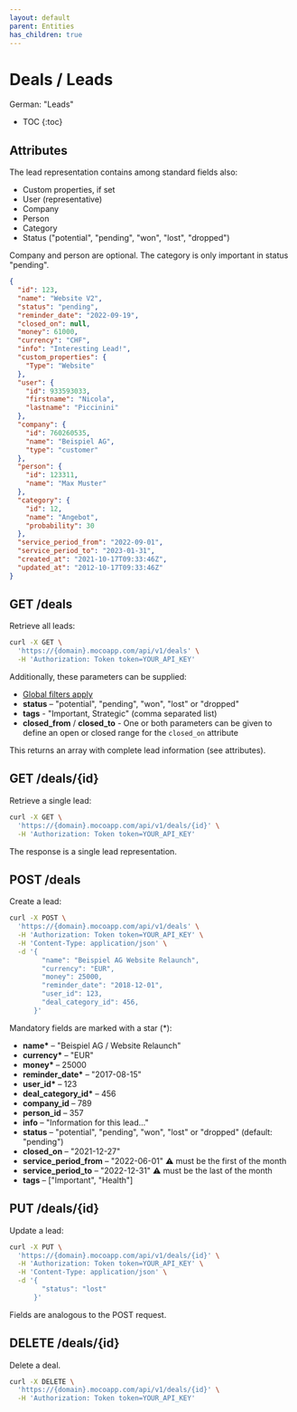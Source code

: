 ```yaml
---
layout: default
parent: Entities
has_children: true
---
```


# Deals / Leads

German: "Leads"

- TOC
{:toc}

## Attributes

The lead representation contains among standard fields also:

- Custom properties, if set
- User (representative)
- Company
- Person
- Category
- Status ("potential", "pending", "won", "lost", "dropped")

Company and person are optional. The category is only important in status "pending".

```json
{
  "id": 123,
  "name": "Website V2",
  "status": "pending",
  "reminder_date": "2022-09-19",
  "closed_on": null,
  "money": 61000,
  "currency": "CHF",
  "info": "Interesting Lead!",
  "custom_properties": {
    "Type": "Website"
  },
  "user": {
    "id": 933593033,
    "firstname": "Nicola",
    "lastname": "Piccinini"
  },
  "company": {
    "id": 760260535,
    "name": "Beispiel AG",
    "type": "customer"
  },
  "person": {
    "id": 123311,
    "name": "Max Muster"
  },
  "category": {
    "id": 12,
    "name": "Angebot",
    "probability": 30
  },
  "service_period_from": "2022-09-01",
  "service_period_to": "2023-01-31",
  "created_at": "2021-10-17T09:33:46Z",
  "updated_at": "2012-10-17T09:33:46Z"
}
```

## GET /deals

Retrieve all leads:

```bash
curl -X GET \
  'https://{domain}.mocoapp.com/api/v1/deals' \
  -H 'Authorization: Token token=YOUR_API_KEY'
```

Additionally, these parameters can be supplied:

- [Global filters apply](../entities#global-filters)
- **status** – "potential", "pending", "won", "lost" or "dropped"
- **tags** - "Important, Strategic" (comma separated list)
- **closed_from** / **closed_to** - One or both parameters can be given to define an open or closed range for the `closed_on` attribute

This returns an array with complete lead information (see attributes).

## GET /deals/{id}

Retrieve a single lead:

```bash
curl -X GET \
  'https://{domain}.mocoapp.com/api/v1/deals/{id}' \
  -H 'Authorization: Token token=YOUR_API_KEY'
```

The response is a single lead representation.

## POST /deals

Create a lead:

```bash
curl -X POST \
  'https://{domain}.mocoapp.com/api/v1/deals' \
  -H 'Authorization: Token token=YOUR_API_KEY' \
  -H 'Content-Type: application/json' \
  -d '{
        "name": "Beispiel AG Website Relaunch",
        "currency": "EUR",
        "money": 25000,
        "reminder_date": "2018-12-01",
        "user_id": 123,
        "deal_category_id": 456,
      }'
```

Mandatory fields are marked with a star (\*):

- **name\*** – "Beispiel AG / Website Relaunch"
- **currency\*** – "EUR"
- **money\*** – 25000
- **reminder_date\*** – "2017-08-15"
- **user_id\*** – 123
- **deal_category_id\*** – 456
- **company_id** – 789
- **person_id** – 357
- **info** – "Information for this lead..."
- **status** – "potential", "pending", "won", "lost" or "dropped" (default: "pending")
- **closed_on** – "2021-12-27"
- **service_period_from** – "2022-06-01" ⚠️ must be the first of the month
- **service_period_to** – "2022-12-31" ⚠️ must be the last of the month
- **tags** – ["Important", "Health"]

## PUT /deals/{id}

Update a lead:

```bash
curl -X PUT \
  'https://{domain}.mocoapp.com/api/v1/deals/{id}' \
  -H 'Authorization: Token token=YOUR_API_KEY' \
  -H 'Content-Type: application/json' \
  -d '{
        "status": "lost"
      }'
```

Fields are analogous to the POST request.

## DELETE /deals/{id}

Delete a deal.

```bash
curl -X DELETE \
  'https://{domain}.mocoapp.com/api/v1/deals/{id}' \
  -H 'Authorization: Token token=YOUR_API_KEY'
```
